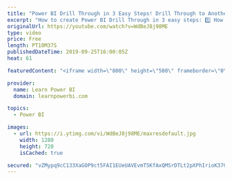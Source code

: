 ```yaml
---
title: "Power BI Drill Through in 3 Easy Steps! Drill Through to Another Page 📃"
excerpt: "How to create Power BI Drill Through in 3 easy steps: 1️⃣ How to Create the Drill Through Page 2️⃣️ How to Add the Drill Through Field 3️⃣ How to Drill to Another Page 👉 Catch our complete Power BI Drill Through Playlist: https://www.youtube.com/playlist?list=PL7GQQXV5Z8efS9-9EEznorQ6yGWbzJWhQ  We also"
originalUrl: https://youtube.com/watch?v=WdBeJ8j98ME
type: video
price: Free
length: PT10M37S
publishedDateTime: 2019-09-25T16:00:05Z
heat: 61

featuredContent: "<iframe width=\"800\" height=\"500\" frameborder=\"0\" src=\"https://www.youtube.com/embed/WdBeJ8j98ME\" allow=\"accelerometer; autoplay; encrypted-media; gyroscope; picture-in-picture\" allowfullscreen></iframe>"

provider:
  name: Learn Power BI
  domain: learnpowerbi.com

topics:
  - Power BI

images:
  - url: https://i.ytimg.com/vi/WdBeJ8j98ME/maxresdefault.jpg
    width: 1280
    height: 720
    isCached: true

secured: "vZMypq9cC133XaGOP9ct5FAI1EUeUAVEvmT5KfAxQMSrDTLt2pXPhIrioK37GXYx7hPjGQammYS0QqrNqSrm0xV/nHD4lrn7Cfdk7orV4xNwlRUN0ZYOm6OiG/4IKNPHncLXk4idAXpzrCe2HrI399E1FC0t70PsRC1urVo1aYLoVS1NLOL0HY840l8MuV+CM31V16PfpxtaJ4sR/zJKJnMJTDCSrKB9KB6P7nvD+7ay1yxK0V5TU3L7WMZBx00b2+uW7uHa/77q+5A4nJwdS0vtd2740GGB+LTISoYltdi9AdkQNfqGAhbhII9oU8RbJIPxUj9fPPq+xB5GA1ZtekdLmGSj+3SRVrJ34aUgwA5MFplC+kEHk/jjJFnePfhABiAVbNSna7sTYU/Eiq4x/fVa8irdwulr+xz+P8YP+eP/Uxd0E/Jvsm0M3w0rUKct;0xQG5nF4Y6JQOh8S3+8m9A=="
---
```


